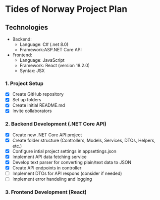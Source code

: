 # Tides of Norway Project Plan

## Technologies
- Backend:
  - Language: C# (.net 8.0) 
  - Framework:ASP.NET Core API
- Frontend:
  - Language: JavaScript
  - Framework: React (version 18.2.0)
  - Syntax: JSX
  

### 1. Project Setup

- [x] Create GitHub repository
- [x] Set up folders
- [x] Create initial README.md
- [x] Invite collaborators

### 2. Backend Development (.NET Core API)

- [x] Create new .NET Core API project
- [x] Create folder structure (Controllers, Models, Services, DTOs, Helpers, etc.)
- [x] Configure intial project settings in appsettings.json
- [x] Implement API data fetching service
- [x] Develop text parser for converting plain/text data to JSON
- [x] Create API endpoints in controller
- [ ] Implement DTOs for API respons (consider if needed)
- [ ] Implement error handeling and logging

### 3. Frontend Development (React)
